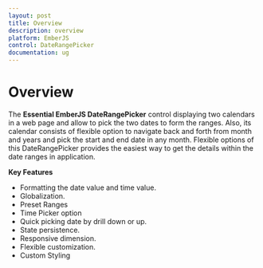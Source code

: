 ```yaml
---
layout: post
title: Overview 
description: overview
platform: EmberJS
control: DateRangePicker
documentation: ug
---
```


# Overview

The **Essential EmberJS DateRangePicker** control displaying two calendars in a web page and allow to pick the two dates to form the ranges. Also, its calendar consists of flexible option to navigate back and forth from month and years and pick the start and end date in any month. Flexible options of this DateRangePicker provides the easiest way to get the details within the date ranges in application.

**Key Features**

* Formatting the date value and time value.
* Globalization.
* Preset Ranges
* Time Picker option
* Quick picking date by drill down or up.
* State persistence.
* Responsive dimension.
* Flexible customization.
* Custom Styling


